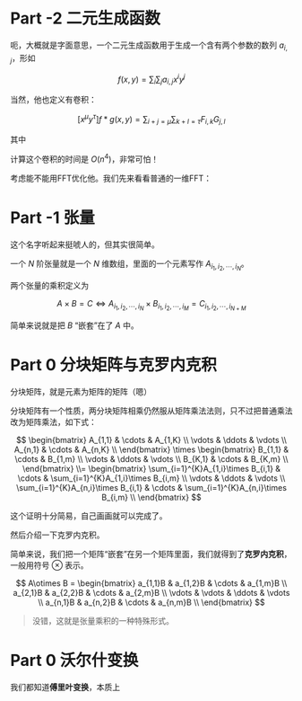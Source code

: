 # Part -2 二元生成函数

呃，大概就是字面意思，一个二元生成函数用于生成一个含有两个参数的数列 $a_{i,j}$，形如

$$
f(x,y) = \sum_i\sum_j a_{i,j}x^iy^j
$$

当然，他也定义有卷积：

$$
[x^\mu y^\tau]f*g(x,y) = \sum_{i+j = \mu}\sum_{k+l = \tau} F_{i,k}G_{j,l}
$$

其中 

计算这个卷积的时间是 $O(n^4)$，非常可怕！

考虑能不能用FFT优化他。我们先来看看普通的一维FFT：



# Part -1 张量

这个名字听起来挺唬人的，但其实很简单。

一个 $N$ 阶张量就是一个 $N$ 维数组，里面的一个元素写作 $A_{i_1,i_2,\cdots,i_N}$。

两个张量的乘积定义为

$$
A\times B = C\Leftrightarrow A_{i_1,i_2,\cdots,i_N}\times B_{i_1,i_2,\cdots,i_M} = C_{i_1,i_2,\cdots,i_{N+M}}
$$

简单来说就是把 $B$ “嵌套”在了 $A$ 中。

# Part 0 分块矩阵与克罗内克积

分块矩阵，就是元素为矩阵的矩阵（嗯）

分块矩阵有一个性质，两分块矩阵相乘仍然服从矩阵乘法法则，只不过把普通乘法改为矩阵乘法，如下式：

$$
\begin{bmatrix}
A_{1,1} & \cdots & A_{1,K} \\
\vdots & \ddots & \vdots \\
A_{n,1} & \cdots & A_{n,K} \\
\end{bmatrix} \times
\begin{bmatrix}
B_{1,1} & \cdots & B_{1,m} \\
\vdots & \ddots & \vdots \\
B_{K,1} & \cdots & B_{K,m} \\
\end{bmatrix} \\=
\begin{bmatrix}
\sum_{i=1}^{K}A_{1,i}\times B_{i,1} & \cdots & \sum_{i=1}^{K}A_{1,i}\times B_{i,m} \\
\vdots & \ddots & \vdots \\
\sum_{i=1}^{K}A_{n,i}\times B_{i,1} & \cdots & \sum_{i=1}^{K}A_{n,i}\times B_{i,m} \\
\end{bmatrix}
$$

这个证明十分简易，自己画画就可以完成了。

然后介绍一下克罗内克积。

简单来说，我们把一个矩阵“嵌套”在另一个矩阵里面，我们就得到了**克罗内克积**，一般用符号 $\otimes$ 表示。

$$
A\otimes B = \begin{bmatrix}
a_{1,1}B & a_{1,2}B & \cdots & a_{1,m}B \\
a_{2,1}B & a_{2,2}B & \cdots & a_{2,m}B \\
\vdots & \vdots & \ddots & \vdots \\
a_{n,1}B & a_{n,2}B & \cdots & a_{n,m}B \\
\end{bmatrix}
$$

> 没错，这就是张量乘积的一种特殊形式。



# Part 0 沃尔什变换

我们都知道**傅里叶变换**，本质上